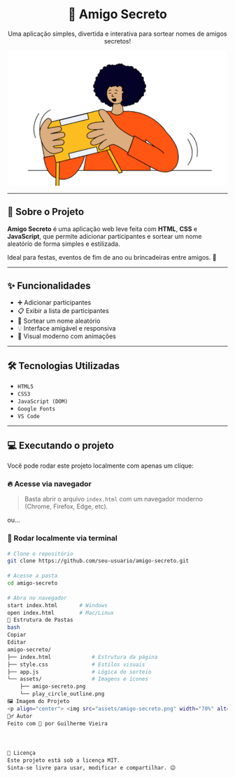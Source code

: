 <h1 align="center">🎁 Amigo Secreto</h1>
<p align="center">Uma aplicação simples, divertida e interativa para sortear nomes de amigos secretos!</p>

<p align="center">
  <img src="assets/amigo-secreto.png" alt="Amigo Secreto" width="500"/>
</p>

---

## 🚀 Sobre o Projeto

**Amigo Secreto** é uma aplicação web leve feita com **HTML**, **CSS** e **JavaScript**, que permite adicionar participantes e sortear um nome aleatório de forma simples e estilizada.

Ideal para festas, eventos de fim de ano ou brincadeiras entre amigos. 🎉

---

## ✨ Funcionalidades

- ➕ Adicionar participantes
- 📋 Exibir a lista de participantes
- 🎲 Sortear um nome aleatório
- 💡 Interface amigável e responsiva
- 🎨 Visual moderno com animações

---

## 🛠 Tecnologias Utilizadas

- `HTML5`
- `CSS3`
- `JavaScript (DOM)`
- `Google Fonts`
- `VS Code`

---

## 💻 Executando o projeto

Você pode rodar este projeto localmente com apenas um clique:

### 🔥 Acesse via navegador

> Basta abrir o arquivo `index.html` com um navegador moderno (Chrome, Firefox, Edge, etc).

ou…

### 🧪 Rodar localmente via terminal

```bash
# Clone o repositório
git clone https://github.com/seu-usuario/amigo-secreto.git

# Acesse a pasta
cd amigo-secreto

# Abra no navegador
start index.html       # Windows
open index.html        # Mac/Linux
📂 Estrutura de Pastas
bash
Copiar
Editar
amigo-secreto/
├── index.html             # Estrutura da página
├── style.css              # Estilos visuais
├── app.js                 # Lógica do sorteio
└── assets/                # Imagens e ícones
    ├── amigo-secreto.png
    └── play_circle_outline.png
🖼️ Imagem do Projeto
<p align="center"> <img src="assets/amigo-secreto.png" width="70%" alt="Preview do projeto" /> </p>
🙋‍♂️ Autor
Feito com 💙 por Guilherme Vieira



📄 Licença
Este projeto está sob a licença MIT.
Sinta-se livre para usar, modificar e compartilhar. 😉
